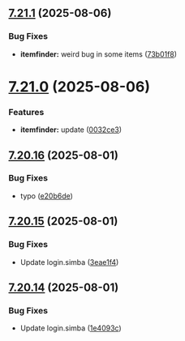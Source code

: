 ## [7.21.1](https://github.com/Torwent/SRL-T/compare/v7.21.0...v7.21.1) (2025-08-06)


### Bug Fixes

* **itemfinder:** weird bug in some items ([73b01f8](https://github.com/Torwent/SRL-T/commit/73b01f8ced563260f14bd57f114da2621dd526be))



# [7.21.0](https://github.com/Torwent/SRL-T/compare/v7.20.16...v7.21.0) (2025-08-06)


### Features

* **itemfinder:** update ([0032ce3](https://github.com/Torwent/SRL-T/commit/0032ce329780611cb84a4d4e8d82cc7c34730361))



## [7.20.16](https://github.com/Torwent/SRL-T/compare/v7.20.15...v7.20.16) (2025-08-01)


### Bug Fixes

* typo ([e20b6de](https://github.com/Torwent/SRL-T/commit/e20b6de0f58863b419862cc0d08e443c73958c08))



## [7.20.15](https://github.com/Torwent/SRL-T/compare/v7.20.14...v7.20.15) (2025-08-01)


### Bug Fixes

* Update login.simba ([3eae1f4](https://github.com/Torwent/SRL-T/commit/3eae1f456a83d55c26e61e6a9a7e79edc41884a1))



## [7.20.14](https://github.com/Torwent/SRL-T/compare/v7.20.13...v7.20.14) (2025-08-01)


### Bug Fixes

* Update login.simba ([1e4093c](https://github.com/Torwent/SRL-T/commit/1e4093cdfc26cc863d4e04c657ad96efb2400957))



